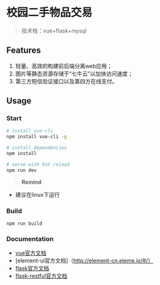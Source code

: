 # 校园二手物品交易
> 技术栈：vue+flask+mysql


## Features
1. 轻量、高效的构建前后端分离web应用；
2. 图片等静态资源存储于“七牛云”以加快访问速度；
3. 第三方短信验证接口以及第四方在线支付。


## Usage

### Start
```bash
# install vue-cli
npm install vue-cli -g

# install dependencies
npm install

# serve with hot reload
npm run dev
```


> **Remind**
- 建议在linux下运行


### Build
```
npm run build
```


### Documentation

- [vue官方文档](https://cn.vuejs.org/)
- [element-ui官方文档]（http://element-cn.eleme.io/#/）
- [flask官方文档](http://flask.pocoo.org/)
- [flask-restful官方文档](http://flask-restful.readthedocs.io/en/latest/)
